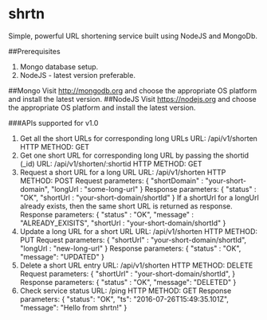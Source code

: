 # shrtn
Simple, powerful URL shortening service built using NodeJS and MongoDb.

##Prerequisites
1. Mongo database setup.
2. NodeJS - latest version preferable.

##Mongo 
Visit http://mongodb.org and choose the appropriate OS platform and install the latest version.
##NodeJS
Visit https://nodejs.org and choose the appropriate OS platform and install the latest version.

###APIs supported for v1.0
1. Get all the short URLs for corresponding long URLs
URL: <your-domain>/api/v1/shorten
HTTP METHOD: GET
2. Get one short URL for corresponding long URL by passing the shortid (_id)
URL: <your-domain>/api/v1/shorten/:shortid
HTTP METHOD: GET
3. Request a short URL for a long URL
URL: <your-domain>/api/v1/shorten
HTTP METHOD: POST
Request parameters:
{
    "shortDomain" : "your-short-domain",
    "longUrl : "some-long-url"
}
Response parameters:
{
    "status" : "OK",
    "shortUrl : "your-short-domain/shortId"
}
If a shortUrl for a longUrl already exists, then the same short URL is returned as response. 
Response parameters:
{
    "status" : "OK",
    "message" : "ALREADY_EXISITS",
    "shortUrl : "your-short-domain/shortId"
}
4. Update a long URL for a short URL
URL: <your-domain>/api/v1/shorten
HTTP METHOD: PUT
Request parameters:
{
    "shortUrl" : "your-short-domain/shortId",
    "longUrl : "new-long-url"
}
Response parameters:
{
  "status" : "OK",
  "message": "UPDATED"
}
5. Delete a short URL entry
URL: <your-domain>/api/v1/shorten
HTTP METHOD: DELETE
Request parameters:
{
    "shortUrl" : "your-short-domain/shortId",
}
Response parameters:
{
  "status" : "OK",
  "message": "DELETED"
}
6. Check service status
URL: <your-domain>/ping
HTTP METHOD: GET
Response parameters:
{
  "status": "OK",
  "ts": "2016-07-26T15:49:35.101Z",
  "message": "Hello from shrtn!"
}